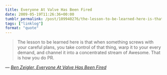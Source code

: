 ```yaml
---
title: Everyone At Valve Has Been Fired
date: 2009-05-19T11:26:36+00:00
tumblr_permalink: /post/109940276/the-lesson-to-be-learned-here-is-that-when
tags: ["linklog"]
format: "quote"
---
```


> The lesson to be learned here is that when something screws with your careful plans, you take control of that thing, warp it to your every demand, and channel it into a concentrated stream of Awesome. That is how you do PR.

— <cite>[Ben Zeigler, _Everyone At Valve Has Been Fired_](https://doublebuffered.wordpress.com/2009/05/19/)</cite>
